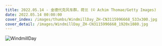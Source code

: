 ```yaml
---
title: 2022.05.14 - 金德代克风车群，荷兰 (© Achim Thomae/Getty Images)
date: 2022.05.14 00:00:00
cover_index: /images/thumbs/WindmillDay_ZH-CN3115996668_533x300.jpg
cover_detail: /images/WindmillDay_ZH-CN3115996668_1920x1080.jpg
---
```


![WindmillDay](/images/WindmillDay_ZH-CN3115996668_1920x1080.jpg)
